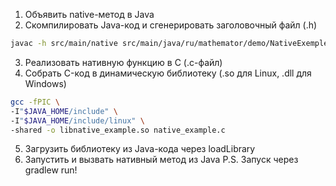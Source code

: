 1) Объявить native-метод в Java
2) Скомпилировать Java-код и сгенерировать заголовочный файл (.h)
```bash
javac -h src/main/native src/main/java/ru/mathemator/demo/NativeExemple.java
```
3) Реализовать нативную функцию в C (.c-файл)
4) Собрать C-код в динамическую библиотеку (.so для Linux, .dll для Windows) 
```bash
gcc -fPIC \
-I"$JAVA_HOME/include" \
-I"$JAVA_HOME/include/linux" \
-shared -o libnative_example.so native_example.c
```
5) Загрузить библиотеку из Java-кода через loadLibrary
6) Запустить и вызвать нативный метод из Java
P.S. Запуск через gradlew run!